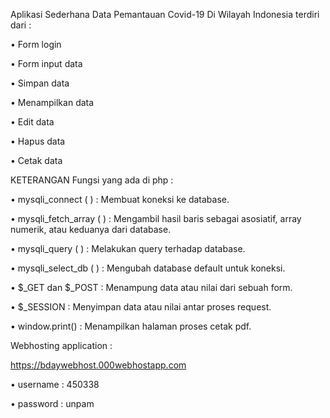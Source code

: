 Aplikasi Sederhana Data Pemantauan Covid-19 Di Wilayah Indonesia terdiri dari :

•	Form login

•	Form input data

•	Simpan data 

•	Menampilkan data 

•	Edit data 

•	Hapus data 

•	Cetak data


KETERANGAN Fungsi yang ada di php :

•	mysqli_connect ( ) : Membuat koneksi ke database.

•	mysqli_fetch_array ( ) : Mengambil hasil baris sebagai asosiatif, array numerik, atau keduanya dari database.

•	mysqli_query ( ) : Melakukan query terhadap database. 

•	mysqli_select_db ( ) : Mengubah database default untuk koneksi.

•	$_GET dan $_POST : Menampung data atau nilai dari sebuah form. 

•	$_SESSION : Menyimpan data atau nilai antar proses request.

•	window.print() : Menampilkan halaman proses cetak pdf.


Webhosting application :

https://bdaywebhost.000webhostapp.com 

•	username : 450338 

•	password : unpam


